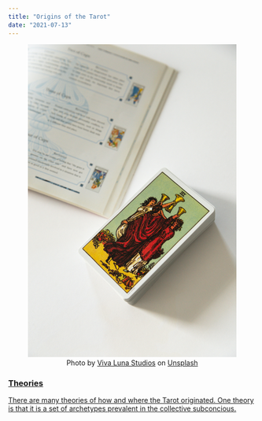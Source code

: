 ```yaml
---
title: "Origins of the Tarot"
date: "2021-07-13"
---
```


<figure>
  <img src="./deck.jpg" alt="Deck"/>
  <figcaption align = "center">
    Photo by <a href="https://unsplash.com/@vivalunastudios?utm_source=unsplash&utm_medium=referral&utm_content=creditCopyText">Viva Luna Studios</a> on <a href="https://unsplash.com/s/photos/tarot?utm_source=unsplash&utm_medium=referral&utm_content=creditCopyText">Unsplash
  </figcaption>
</figure>

### Theories

There are many theories of how and where the Tarot originated. One theory is that it is a set of archetypes prevalent in the collective subconcious.
